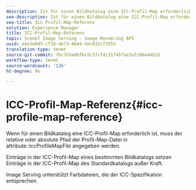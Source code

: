 ```yaml
---
description: Ist für einen Bildkatalog eine ICC-Profil-Map erforderlich, muss der relative oder absolute Pfad der Profil-Map-Datei im Attribut IccProfileMapFile angegeben werden.
seo-description: Ist für einen Bildkatalog eine ICC-Profil-Map erforderlich, muss der relative oder absolute Pfad der Profil-Map-Datei im Attribut IccProfileMapFile angegeben werden.
seo-title: ICC-Profil-Map-Referenz
solution: Experience Manager
title: ICC-Profil-Map-Referenz
topic: Scene7 Image Serving - Image Rendering API
uuid: eee1e8d5-cf16-4e73-9b44-4ec032cf3553
translation-type: tm+mt
source-git-commit: 7bc7b3a86fbcdc57cfdc31745fae3afc06e44b15
workflow-type: tm+mt
source-wordcount: '126'
ht-degree: 0%

---
```



# ICC-Profil-Map-Referenz{#icc-profile-map-reference}

Wenn für einen Bildkatalog eine ICC-Profil-Map erforderlich ist, muss der relative oder absolute Pfad der Profil-Map-Datei in attribute::IccProfileMapFile angegeben werden.

Einträge in der ICC-Profil-Map eines bestimmten Bildkatalogs setzen Einträge in der ICC-Profil-Map des Standardkatalogs außer Kraft.

Image Serving unterstützt Farbdateien, die der ICC-Spezifikation entsprechen.
